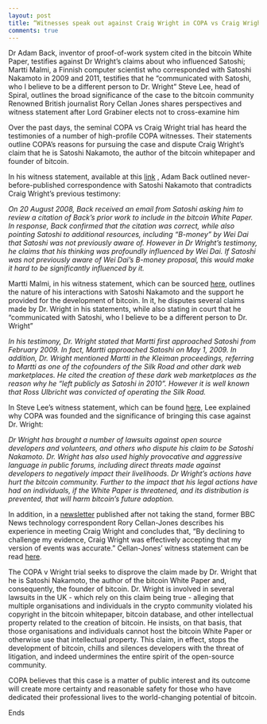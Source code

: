 ```yaml
---
layout: post
title: “Witnesses speak out against Craig Wright in COPA vs Craig Wright trial; testimony includes never-before-published correspondence with Satoshi Nakamoto”
comments: true
---
```


Dr Adam Back, inventor of proof-of-work system cited in the bitcoin White Paper, testifies against Dr Wright’s claims about who influenced Satoshi;
Martti Malmi, a Finnish computer scientist who corresponded with Satoshi Nakamoto in 2009 and 2011, testifies that he “communicated with Satoshi, who I believe to be a different person to Dr. Wright”
Steve Lee, head of Spiral, outlines the broad significance of the case to the bitcoin community
Renowned British journalist Rory Cellan Jones shares perspectives and witness statement after Lord Grabiner elects not to cross-examine him 

Over the past days, the seminal COPA vs Craig Wright trial has heard the testimonies of a number of high-profile COPA witnesses. Their statements outline COPA’s reasons for pursuing the case and dispute Craig Wright’s claim that he is Satoshi Nakamoto, the author of the bitcoin whitepaper and founder of bitcoin. 

In his witness statement, available at this <a href="https://www.dropbox.com/scl/fo/4y3gdele4foy15006z8ch/h?rlkey=scs42wew1o3vwfv0nduhc43dm&dl=0" target="_blank">link</a>
, Adam Back outlined never-before-published correspondence with Satoshi Nakamoto that contradicts Craig Wright’s previous testimony: 

  *On 20 August 2008, Back received an email from Satoshi asking him to review a citation of Back’s prior work to include in the bitcoin White Paper. In response, Back confirmed that the citation was correct, while also pointing Satoshi to additional resources, including “B-money” by Wei Dai that Satoshi was not previously aware of.  However in Dr Wright’s testimony, he claims that his thinking was profoundly influenced by Wei Dai. If Satoshi was not previously aware of Wei Dai’s B-money proposal, this would make it hard to be significantly influenced by it.*
 

Martti Malmi, in his witness statement, which can be sourced <a href="https://www.dropbox.com/scl/fo/4y3gdele4foy15006z8ch/h?rlkey=scs42wew1o3vwfv0nduhc43dm&dl=0" target="_blank">here</a>, outlines the nature of his interactions with Satoshi Nakamoto and the support he provided for the development of bitcoin. In it, he disputes several claims made by Dr. Wright in his statements, while also stating in court that he “communicated with Satoshi, who I believe to be a different person to Dr. Wright”

 *In his testimony, Dr. Wright stated that Martti first approached Satoshi from February 2009. In fact, Martti approached Satoshi on May 1, 2009. In addition, Dr. Wright mentioned Martti in the Kleiman proceedings, referring to Martti as one of the cofounders of the Silk Road and other dark web marketplaces. He cited the creation of these dark web marketplaces as the reason why he “left publicly as Satoshi in 2010”. However it is well known that Ross Ulbricht was convicted of operating the Silk Road.*


In Steve Lee’s witness statement, which can be found <a href="https://www.dropbox.com/scl/fo/4y3gdele4foy15006z8ch/h?rlkey=scs42wew1o3vwfv0nduhc43dm&dl=0" target="_blank">here</a>, Lee explained why COPA was founded and the significance of bringing this case against Dr. Wright:

 *Dr Wright has brought a number of lawsuits against open source developers and volunteers, and others who dispute his claim to be Satoshi Nakamoto. Dr. Wright has also used highly provocative and aggressive language in public forums, including direct threats made against developers to negatively impact their livelihoods. Dr Wright’s actions have hurt the bitcoin community. Further to the impact that his legal actions have had on individuals, if the White Paper is threatened, and its distribution is prevented, that will harm bitcoin’s future adoption.*

In addition, in a 
<a href="https://rorycellanjones.substack.com/p/the-battle-of-bitcoin" target="_blank">newsletter</a>
 published after not taking the stand, former BBC News technology correspondent Rory Cellan-Jones describes his experience in meeting Craig Wright and concludes that, “By declining to challenge my evidence, Craig Wright was effectively accepting that my version of events was accurate.” Cellan-Jones’ witness statement can be read <a href="https://www.dropbox.com/scl/fo/4y3gdele4foy15006z8ch/h?rlkey=scs42wew1o3vwfv0nduhc43dm&dl=0" target="_blank">here</a>.

The COPA v Wright trial seeks to disprove the claim made by Dr. Wright that he is Satoshi Nakamoto, the author of the bitcoin White Paper and, consequently, the founder of bitcoin. Dr. Wright is involved in several lawsuits in the UK - which rely on this claim being true - alleging that multiple organisations and individuals in the crypto community violated his copyright in the bitcoin whitepaper, bitcoin database, and other intellectual property related to the creation of bitcoin. He insists, on that basis, that those organisations and individuals cannot host the bitcoin White Paper or otherwise use that intellectual property. This claim, in effect, stops the development of bitcoin, chills and silences developers with the threat of litigation, and indeed undermines the entire spirit of the open-source community. 

COPA believes that this case is a matter of public interest and its outcome will create more certainty and reasonable safety for those who have dedicated their professional lives to the world-changing potential of bitcoin.

Ends
